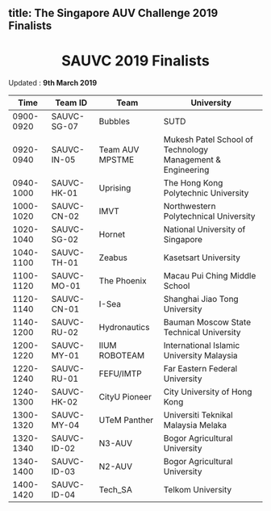title: The Singapore AUV Challenge 2019 Finalists
---

<center><h1> SAUVC 2019 Finalists </h1></center>

Updated : **9th March 2019**

|    Time   | Team ID     | Team            | University                                               |
|-----------|-------------|-----------------|----------------------------------------------------------|
| 0900-0920 | SAUVC-SG-07 | Bubbles         | SUTD                                                     |
| 0920-0940 | SAUVC-IN-05 | Team AUV MPSTME | Mukesh Patel School of Technology Management	&	Engineering |
| 0940-1000 | SAUVC-HK-01 | Uprising        | The Hong Kong Polytechnic University                     |
| 1000-1020 | SAUVC-CN-02 | IMVT            | Northwestern Polytechnical University                    |
| 1020-1040 | SAUVC-SG-02 | Hornet          | National University of Singapore                         |
| 1040-1100 | SAUVC-TH-01 | Zeabus          | Kasetsart University                                     |
| 1100-1120 | SAUVC-MO-01 | The Phoenix     | Macau Pui Ching Middle School                            |
| 1120-1140 | SAUVC-CN-01 | I-Sea           | Shanghai Jiao Tong University                            |
| 1140-1200 | SAUVC-RU-02 | Hydronautics    | Bauman Moscow State Technical University                 |
| 1200-1220 | SAUVC-MY-01 | IIUM ROBOTEAM   | International Islamic University Malaysia                |
| 1220-1240 | SAUVC-RU-01 | FEFU/IMTP       | Far Eastern Federal University                           |
| 1240-1300 | SAUVC-HK-02 | CityU Pioneer   | City University of Hong Kong                             |
| 1300-1320 | SAUVC-MY-04 | UTeM Panther    | Universiti Teknikal Malaysia Melaka                      |
| 1320-1340 | SAUVC-ID-02 | N3-AUV          | Bogor Agricultural University                            |
| 1340-1400 | SAUVC-ID-03 | N2-AUV          | Bogor Agricultural University                            |
| 1400-1420 | SAUVC-ID-04 | Tech_SA         | Telkom University                                        |
